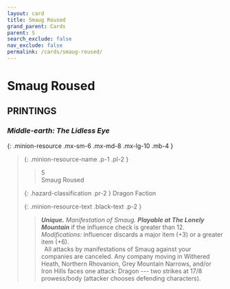 ```yaml
---
layout: card
title: Smaug Roused
grand_parent: Cards
parent: S
search_exclude: false
nav_exclude: false
permalink: /cards/smaug-roused/
---
```


# Smaug Roused


## PRINTINGS


### _Middle-earth: The Lidless Eye_

{: .minion-resource .mx-sm-6 .mx-md-8 .mx-lg-10 .mb-4 }
> {: .minion-resource-name .p-1 .pl-2 }
> > <div class="hazard-mp">5</div>
> > <div class="card-name">Smaug Roused</div>
>
> {: .hazard-classification .pr-2 }
> Dragon Faction
>
> {: .minion-resource-text .black-text .p-2 }
> > _**Unique.**_ _Manifestation of Smaug._ ***Playable at The Lonely Mountain*** if the influence check is greater than 12. _Modifications:_ influencer discards a major item (+3) or a greater item (+6). <br>&ensp;All attacks by manifestations of Smaug against your companies are canceled. Any company moving in Withered Heath, Northern Rhovanion, Grey Mountain Narrows, and/or Iron Hills faces one attack: Dragon --- two strikes at 17/8 prowess/body (attacker chooses defending characters). 
> 
